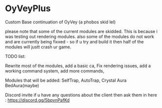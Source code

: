 # OyVeyPlus
Custom Base continuation of OyVey (a phobos skid lel)

please note that some of the current modules are skidded. This is because i was testing out rendering modules. 
also some of the modules do not work and are currently being fixxed - so if u try and build it then half of the modules will justt  crash ur game. 

TODO list:

Rewrite most of the modules,
add a basic ca,
Fix rendering issues,
add a working command system,
add more commands,

Modules that will be added:
SelfTrap,
AutoTrap,
Crystal Aura
BedAura(maybe)

Discord invite if u have any questions about the client then ask them in here :
https://discord.gg/5bpvnPafKd
